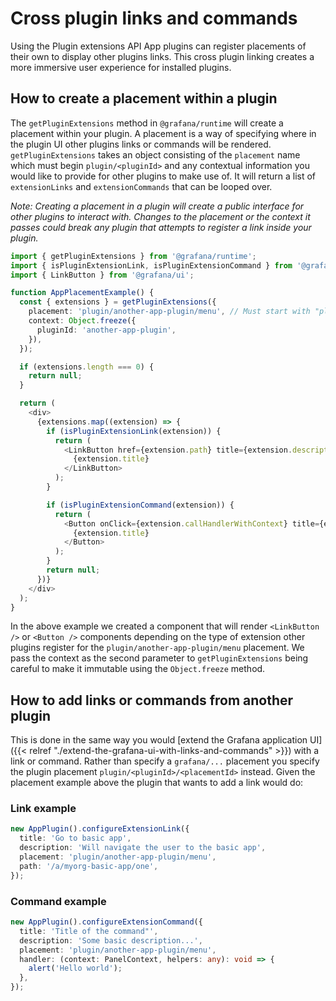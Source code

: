 # Cross plugin links and commands

Using the Plugin extensions API App plugins can register placements of their own to display other plugins links. This cross plugin linking creates a more immersive user experience for installed plugins.

## How to create a placement within a plugin

The `getPluginExtensions` method in `@grafana/runtime` will create a placement within your plugin. A placement is a way of specifying where in the plugin UI other plugins links or commands will be rendered. `getPluginExtensions` takes an object consisting of the `placement` name which must begin `plugin/<pluginId>` and any contextual information you would like to provide for other plugins to make use of. It will return a list of `extensionLinks` and `extensionCommands` that can be looped over.

_Note: Creating a placement in a plugin will create a public interface for other plugins to interact with. Changes to the placement or the context it passes could break any plugin that attempts to register a link inside your plugin._

```typescript
import { getPluginExtensions } from '@grafana/runtime';
import { isPluginExtensionLink, isPluginExtensionCommand } from '@grafana/data';
import { LinkButton } from '@grafana/ui';

function AppPlacementExample() {
  const { extensions } = getPluginExtensions({
    placement: 'plugin/another-app-plugin/menu', // Must start with "plugin/"
    context: Object.freeze({
      pluginId: 'another-app-plugin',
    }),
  });

  if (extensions.length === 0) {
    return null;
  }

  return (
    <div>
      {extensions.map((extension) => {
        if (isPluginExtensionLink(extension)) {
          return (
            <LinkButton href={extension.path} title={extension.description} key={extension.key}>
              {extension.title}
            </LinkButton>
          );
        }

        if (isPluginExtensionCommand(extension)) {
          return (
            <Button onClick={extension.callHandlerWithContext} title={extension.description} key={extension.key}>
              {extension.title}
            </Button>
          );
        }
        return null;
      })}
    </div>
  );
}
```

In the above example we created a component that will render `<LinkButton />` or `<Button />` components depending on the type of extension other plugins register for the `plugin/another-app-plugin/menu` placement. We pass the context as the second parameter to `getPluginExtensions` being careful to make it immutable using the `Object.freeze` method.

## How to add links or commands from another plugin

This is done in the same way you would [extend the Grafana application UI]({{< relref "./extend-the-grafana-ui-with-links-and-commands" >}}) with a link or command. Rather than specify a `grafana/...` placement you specify the plugin placement `plugin/<pluginId>/<placementId>` instead. Given the placement example above the plugin that wants to add a link would do:

### Link example

```typescript
new AppPlugin().configureExtensionLink({
  title: 'Go to basic app',
  description: 'Will navigate the user to the basic app',
  placement: 'plugin/another-app-plugin/menu',
  path: '/a/myorg-basic-app/one',
});
```

### Command example

```typescript
new AppPlugin().configureExtensionCommand({
  title: 'Title of the command"',
  description: 'Some basic description...',
  placement: 'plugin/another-app-plugin/menu',
  handler: (context: PanelContext, helpers: any): void => {
    alert('Hello world');
  },
});
```
